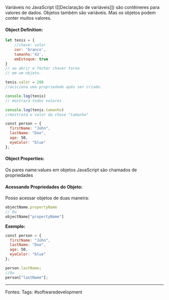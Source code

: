 Variáveis no JavaScript ([[Declaração de variáveis]]) são contêineres para valores de dados. Objetos também são variáveis. Mas os objetos podem conter muitos valores.

#### Object Definition:
```js
let tenis = {
	//chave: valor
	cor: 'branco',
	tamanho:'42',
	emEstoque: true
}
// ao abrir e fechar chaver torna
// em um objeto.

tenis.valor = 200
//aciciona uma propriedade após ser criado.

console.log(tenis)
// mostrará todos valores

console.log(tenis.tamanho)
//mostratá o valor da chave "tamanho"
```

```js
const person = {  
  firstName: "John",  
  lastName: "Doe",  
  age: 50,  
  eyeColor: "blue"  
};
```

#### Object Properties:
Os pares name:values em objetos JavaScript são chamados de propriedades

#### Acessando Propriedades do Objeto:
Posso acessar objetos de duas maneira:
```js
objectName.propertyName
// Ou
objectName["propertyName"]
```

**Exemplo:**
```js
const person = {  
  firstName: "John",  
  lastName: "Doe",  
  age: 50,  
  eyeColor: "blue"  
};

person.lastName;
//Ou
person["lastName"];
```

---
Fontes:
Tags: #softwaredevelopment 
